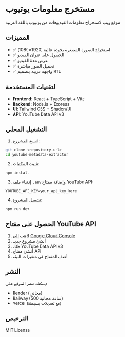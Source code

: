 # مستخرج معلومات يوتيوب

موقع ويب لاستخراج معلومات الفيديوهات من يوتيوب باللغة العربية

## المميزات

- ✅ استخراج الصورة المصغرة بجودة عالية (1920×1080)
- ✅ الحصول على عنوان الفيديو
- ✅ عرض مدة الفيديو
- ✅ تحميل الصور مباشرة
- ✅ واجهة عربية بتصميم RTL

## التقنيات المستخدمة

- **Frontend**: React + TypeScript + Vite
- **Backend**: Node.js + Express
- **UI**: Tailwind CSS + Shadcn/UI
- **API**: YouTube Data API v3

## التشغيل المحلي

1. انسخ المشروع:
```bash
git clone <repository-url>
cd youtube-metadata-extractor
```

2. تثبيت المكتبات:
```bash
npm install
```

3. إنشاء ملف `.env` وإضافة مفتاح YouTube API:
```
YOUTUBE_API_KEY=your_api_key_here
```

4. تشغيل المشروع:
```bash
npm run dev
```

## الحصول على مفتاح YouTube API

1. اذهب إلى [Google Cloud Console](https://console.cloud.google.com)
2. أنشئ مشروع جديد
3. فعّل YouTube Data API v3
4. أنشئ مفتاح API
5. أضف المفتاح في متغيرات البيئة

## النشر

يمكنك نشر الموقع على:
- Render (مجاني)
- Railway (500 ساعة مجانية)
- Vercel (مع تعديلات بسيطة)

## الترخيص

MIT License